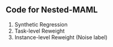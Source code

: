 ## Code for Nested-MAML

1. Synthetic Regression
2. Task-level Reweight
3. Instance-level Reweight (Noise label)


